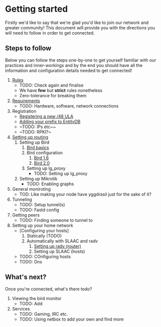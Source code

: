 Getting started
===============

Firstly we'd like to say that we're glad you'd like to join our network and
greater community! This document will provide you with the directions you
will need to follow in order to get connected.

## Steps to follow

Below you can follow the steps one-by-one to get yourself familiar with our
practices and inner-workings and by the end you should have all the information
and configuration details needed to get connected!

1. [Rules](rules.md)
	* TODO: Check again and finalise
	* We have **few** but **strict** rules nonetheless
	* Zero-tolerance for breaking them
2. [Requirements](requirements.md)
	* TODO: Hardware, software, network connections
3. Registration
	* [Registering a new /48 ULA](register_ula.md)
	* [Adding your prefix to EntityDB](entitydb.md)
	* ~TODO: IPs etc~~
	* ~TODO: RPKI?~
4. [Setting up routing](routing.md)
	1. Setting up Bird
		1. [Bird basics](bird_basics.md)
		2. Bird configuration
			1. [Bird 1.6](bird1.6.md)
			2. [Bird 2.0](bird2.md)
		3. Setting up lg_proxy
			* TODO: Setting up lg_proxy
	2. Setting up Mikrotik
		* TODO: Enabling graphs
5. General moniroting
	* TOD: Like making your node have yggdrasil just for the sake of it?
6. Tunneling
	* TODO: Setup tunnel(s)
	* TODO: Fastd config
7. Getting peers
	* TODO: Finding someone to tunnel to
8. Setting up your home network
	* [Configuring your hosts]
		1. Statically (TODO)
		2. Automatically with SLAAC and radv
			1. [Setting up radv (router)](radv.md)
			2. Setting up SLAAC (hosts)
	* TODO: COnfiguring hosts
	* TODO: Dns

## What's next?

Once you're connected, what's there todo?

1. Viewing the bird monitor
	* TODO: Add
2. Services
	* TODO: Gaming, IRC etc.
	* TODO: Using netbox to add your own and find more